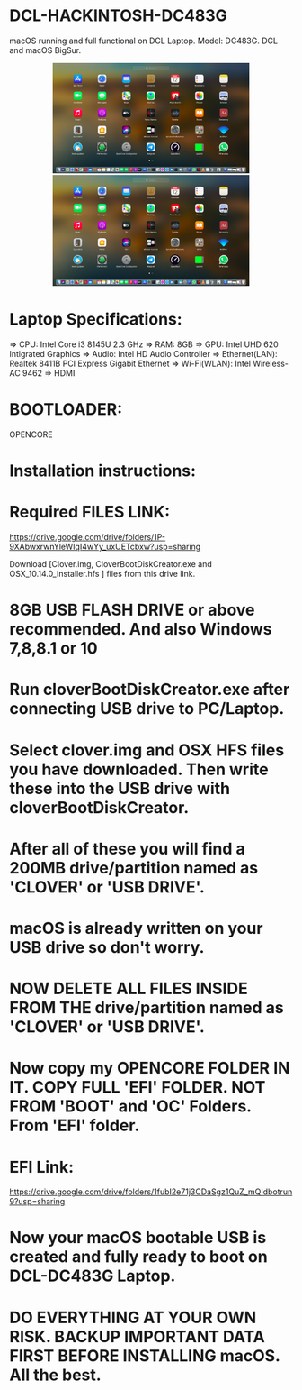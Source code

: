 # DCL-HACKINTOSH-DC483G
macOS running and full functional on DCL Laptop. Model: DC483G.
DCL and macOS BigSur.

<p align="center">
  <img src="Screenshot 2021-03-12 at 5.40.17 PM.png" width="350" title="hover text">
  <img src="Screenshot 2021-03-12 at 5.40.17 PM.png" width="350" alt="accessibility text">
</p>

# Laptop Specifications:
=> CPU: Intel Core i3 8145U 2.3 GHz
=> RAM: 8GB
=> GPU: Intel UHD 620 Intigrated Graphics
=> Audio: Intel HD Audio Controller
=> Ethernet(LAN): Realtek 8411B PCI Express Gigabit Ethernet
=> Wi-Fi(WLAN): Intel Wireless-AC 9462
=> HDMI

# BOOTLOADER:
OPENCORE

# Installation instructions:
# Required FILES LINK:
https://drive.google.com/drive/folders/1P-9XAbwxrwnYleWIqI4wYy_uxUETcbxw?usp=sharing

Download [Clover.img, CloverBootDiskCreator.exe  and OSX_10.14.0_Installer.hfs ] files from this drive link.

# 8GB USB FLASH DRIVE or above recommended. And also Windows 7,8,8.1 or 10

# Run cloverBootDiskCreator.exe after connecting USB drive to PC/Laptop.
# Select clover.img and OSX HFS files you have downloaded. Then write these into the USB drive with cloverBootDiskCreator.
# After all of these you will find a 200MB drive/partition named as 'CLOVER' or 'USB DRIVE'. 
# macOS is already written on your USB drive so don't worry.

# NOW DELETE ALL FILES INSIDE FROM THE drive/partition named as 'CLOVER' or 'USB DRIVE'.

# Now copy my OPENCORE FOLDER IN IT. COPY FULL 'EFI' FOLDER. NOT FROM 'BOOT' and 'OC' Folders. From 'EFI' folder.

# EFI Link:
https://drive.google.com/drive/folders/1fubI2e71j3CDaSgz1QuZ_mQIdbotrun9?usp=sharing

# Now your macOS bootable USB is created and fully ready to boot on DCL-DC483G Laptop.

# DO EVERYTHING AT YOUR OWN RISK. BACKUP IMPORTANT DATA FIRST BEFORE INSTALLING macOS. All the best.
